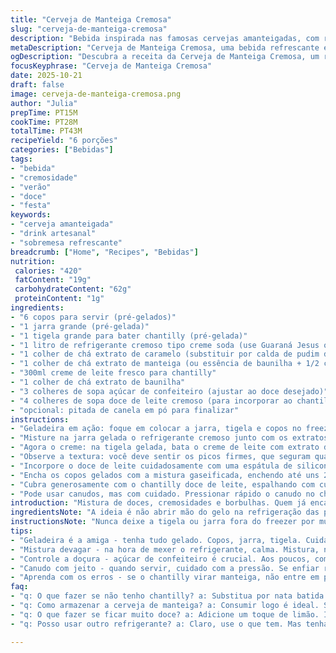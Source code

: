 ```yaml
---
title: "Cerveja de Manteiga Cremosa"
slug: "cerveja-de-manteiga-cremosa"
description: "Bebida inspirada nas famosas cervejas amanteigadas, com refrigerante cremoso, extrato de caramelo e manteiga, acompanhado por um chantilly denso acrescido de doce de leite para um toque brasileiro. Copos, jarra e tigela gelados ajudam a garantir picos firmes no chantilly. O equilíbrio entre o doce e a cremosidade faz a mistura efervescer sutilmente. Estratégias para evitar transbordar quando usar canudo são essenciais. Fácil de adaptar com refrigerantes disponíveis por aí e ingredientes da despensa. Leve, doce, com aquela textura que arrepia e remete imediatamente à sobremesas caseiras."
metaDescription: "Cerveja de Manteiga Cremosa, uma bebida refrescante e cremosa com chantilly e doce de leite"
ogDescription: "Descubra a receita da Cerveja de Manteiga Cremosa, um refresco doce e cremoso com toque brasileiro"
focusKeyphrase: "Cerveja de Manteiga Cremosa"
date: 2025-10-21
draft: false
image: cerveja-de-manteiga-cremosa.png
author: "Julia"
prepTime: PT15M
cookTime: PT28M
totalTime: PT43M
recipeYield: "6 porções"
categories: ["Bebidas"]
tags:
- "bebida"
- "cremosidade"
- "verão"
- "doce"
- "festa"
keywords:
- "cerveja amanteigada"
- "drink artesanal"
- "sobremesa refrescante"
breadcrumb: ["Home", "Recipes", "Bebidas"]
nutrition: 
 calories: "420"
 fatContent: "19g"
 carbohydrateContent: "62g"
 proteinContent: "1g"
ingredients:
- "6 copos para servir (pré-gelados)"
- "1 jarra grande (pré-gelada)"
- "1 tigela grande para bater chantilly (pré-gelada)"
- "1 litro de refrigerante cremoso tipo creme soda (use Guaraná Jesus ou soda italiana para twist)"
- "1 colher de chá extrato de caramelo (substituir por calda de pudim de caramelo caseira, se quiser mais natural)"
- "1 colher de chá extrato de manteiga (ou essência de baunilha + 1/2 colher de manteiga derretida para substituir)"
- "300ml creme de leite fresco para chantilly"
- "1 colher de chá extrato de baunilha"
- "3 colheres de sopa açúcar de confeiteiro (ajustar ao doce desejado)"
- "4 colheres de sopa doce de leite cremoso (para incorporar ao chantilly)"
- "opcional: pitada de canela em pó para finalizar"
instructions:
- "Geladeira em ação: foque em colocar a jarra, tigela e copos no freezer por por volta de 25 minutos. Tigela gelada é indispensável para chantilly robusto - bati várias vezes sem esse passo e só deu líquido ralo. Não pule."
- "Misture na jarra gelada o refrigerante cremoso junto com os extratos. Mexa lentamente, uma colher grande ou espátula para não perder o gás. É delicado, né? Vai ficar levemente dourado e você percebe esse aroma mais profundo de caramelo que avisa que tá no caminho certo."
- "Agora o creme: na tigela gelada, bata o creme de leite com extrato de baunilha e manteiga ou extrato de manteiga por cerca de 40 segundos em velocidade média-alta. A dica? Preste atenção no volume. Quando começar a segurar picos, adicione o açúcar de confeiteiro aos poucos, sem parar de bater."
- "Observe a textura: você deve sentir os picos firmes, que seguram quando vira o batedor, mas ainda cremosos - nada de passar essa etapa e virar manteiga pura. Quem já passou por isso sabe, frustrante e dá pra recuperar batendo devagar com colher."
- "Incorpore o doce de leite cuidadosamente com uma espátula de silicone, fazendo movimentos suaves de baixo para cima até homogeneizar. Essa etapa muda a textura e traz doçura brasilheira que corta o excesso de industrializado. Se quiser, um toque de canela finaliza bonito."
- "Encha os copos gelados com a mistura gaseificada, enchendo até uns 2 dedos abaixo da borda para deixar espaço para o creme. Se botar muito e ir colocando canudo direto, a bebida espuma e transborda bastante - já fiz, desastre."
- "Cubra generosamente com o chantilly doce de leite, espalhando com cuidado para formar uma coroa mansa. Espere uns segundinhos a espuma 'acalmar' antes de servir — aí sim, o visual e cheiro de manteiga doce atinge o auge."
- "Pode usar canudos, mas com cuidado. Pressionar rápido o canudo no chantilly até o refrigerante faz borbulhar forte. Se preferir, sirva com colher para preservar o topo de chantilly, essencial para quem curte a experiência completa."
introduction: "Mistura de doces, cremosidades e borbulhas. Quem já encarou os desafios de bater chantilly sabe que o truque do bowls gelado separa os amadores dos entendidos. Aqui, a patina do doce de leite se junta ao caramelo industrial para criar um perfil doce, familiar, mas com aquele quê de de criança tomando refrigerante no verão lá na casa da vó. Não precisa complicar demais: refrigerante de creme soda garante efervescência suave, sem mascarar os sabores. Cuidado com o ritmo de mexer e a temperatura dos ingredientes. Salvo engano, o diferencial é saber dosar o doce com doçura caseira e controlar a efervescência na hora de servir. Uma demonstração clara de que técnica simples aliada a pequenas adaptações arrebenta na criação de drinks artesanais em casa."
ingredientsNote: "A ideia é não abrir mão do gelo na refrigeração das peças onde bate o chantilly e mistura o líquido gelado para segurar a textura ideal. Caso não tenha extratos, vale substituir por essência em doses menores para não ficar artificial demais, e manteiga derretida dá aquela gordura que o extrato busca imitar. Se Guaraná Jesus ou soda italiana estiverem à mão, trazem nuances tropicais e umidade que o creme soda tradicional não entrega. O doce de leite entra para equilibrar a doçura geral e suavizar o sabor do refrigerante industrial. Use açúcar de confeiteiro fina para não empelotar no creme e facilitar picos firmes. Controle a doçura final com calma, e fique de olho na textura do chantilly: o segredo está em bater até formar picos que destaquem firmeza sem virar manteiga líquida."
instructionsNote: "Nunca deixe a tigela ou jarra fora do freezer por muito tempo, o calor das mãos ou da cozinha altera a textura instantaneamente. Mexa o refrigerante devagar e evite movimentos circulares rápidos; a ideia é misturar, não perder gás. No chantilly, comece em velocidade média antes de acelerar, e interrompa para conferir sempre a textura a cada 10-15 segundos. Se passar do ponto, desacelere e incorpore mais creme gelado para tentar resgatar picos firmes. A adição do doce de leite deve ser feita com bastante delicadeza para não quebrar os picos. Ao montar, respeite os espaços para o creme sem empurrar o canudo fundo para não criar aquele tsunami de espuma que suja a mesa e desperdiça boa bebida. Por fim, esteja pronto para ajustar o açúcar do chantilly conforme o perfil do refrigerante usado no seu mercado local, nem todo creme soda tem o mesmo açúcar, então ajuste para evitar exageros."
tips:
- "Geladeira é a amiga - tenha tudo gelado. Copos, jarra, tigela. Cuidado com o chantilly. Se não tiver gelado, vira um desastre. Batendo de qualquer jeito, já estou falando por experiência. A tigela gelada ajuda na textura perfeita. Não adianta depois reclamar que virou creme ralo."
- "Mistura devagar - na hora de mexer o refrigerante, calma. Mistura, não agita. Se agitar, tchau gás. E o gosto? Sabe, muito bom. Mantenha essa efervescência, delicadeza na colher. Desvio é fatal aqui. O aroma de caramelo vem mais forte. Aroma é essencial. É isso que vai trazer a mágica da memória."
- "Controle a doçura - açúcar de confeiteiro é crucial. Aos poucos, com paciência. Se botar de uma vez, empelota. E ninguém quer um chantilly cheio de pedacinhos. O sabor do doce de leite corta o doce industrializado. Essa combinação é o que faz tudo funcionar. Cuidado com o ponto, já passei por isso e a frustração é certa."
- "Canudo com jeito - quando servir, cuidado com a pressão. Se enfiar rápido, vai borbulhar e fazer uma bagunça. O ideal é usar colher. Pode preparar um ambiente limpo, mas a espuma faz festa. Aprendi assim, depois de ter que limpar a mesa. O chantilly é a estrela. Preserva a beleza do drink."
- "Aprenda com os erros - se o chantilly virar manteiga, não entre em pânico. Volte devagar batendo com o creme gelado. Conhecimento é saber o que fazer quando dá errado, não só quando tudo dá certo. Misturar é arte. Teoria e prática, são bem diferentes. Cada detalhe conta para a experiência final."
faq:
- "q: O que fazer se não tenho chantilly? a: Substitua por nata batida. Mas é preciso ter paciência na batida. Use açúcar de confeiteiro também, acelera a firmeza. Sem isso, não vira. E também dá para usar iogurte grego. É uma alternativa diferente."
- "q: Como armazenar a cerveja de manteiga? a: Consumir logo é ideal. Se sobrar, mantenha na geladeira. Mas o chantilly não aguenta. Então, se não for servir na hora, monte só ao final. Mantenha o creme separado. É o segredo para não perder a textura."
- "q: O que fazer se ficar muito doce? a: Adicione um toque de limão. Isso equilibra. Até um pouco de sal pode ajudar. Lembre-se, equilíbrio é tudo. O doce de leite ajuda no sabor, mas se exagerar, pode ser enjoativo."
- "q: Posso usar outro refrigerante? a: Claro, use o que tem. Mas tenha em mente que cada um muda o sabor final. Soda italiana é boa. Até um guaraná normal pode dar o toque regional. Faça testes, descubra o que te agrada mais."

---
```

